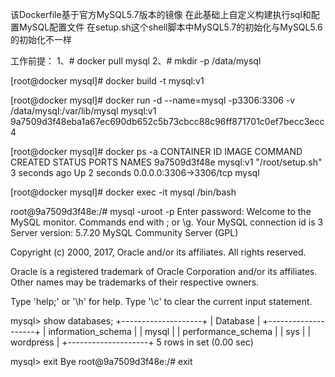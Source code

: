 该Dockerfile基于官方MySQL5.7版本的镜像
  在此基础上自定义构建执行sql和配置MySQL配置文件
  在setup.sh这个shell脚本中MySQL5.7的初始化与MySQL5.6的初始化不一样
  
 工作前提：
 1、# docker pull mysql
 2、# mkdir -p /data/mysql
 
 
[root@docker mysql]# docker build -t mysql:v1 

[root@docker mysql]# docker run -d --name=mysql -p3306:3306 -v /data/mysql:/var/lib/mysql mysql:v1
9a7509d3f48eba1a67ec690db652c5b73cbcc88c96ff871701c0ef7becc3ecc4


[root@docker mysql]# docker ps -a
CONTAINER ID        IMAGE               COMMAND             CREATED             STATUS              PORTS                    NAMES
9a7509d3f48e        mysql:v1            "/root/setup.sh"    3 seconds ago       Up 2 seconds        0.0.0.0:3306->3306/tcp   mysql

[root@docker mysql]# docker exec -it mysql /bin/bash

root@9a7509d3f48e:/# mysql -uroot -p
Enter password: 
Welcome to the MySQL monitor.  Commands end with ; or \g.
Your MySQL connection id is 3
Server version: 5.7.20 MySQL Community Server (GPL)

Copyright (c) 2000, 2017, Oracle and/or its affiliates. All rights reserved.

Oracle is a registered trademark of Oracle Corporation and/or its
affiliates. Other names may be trademarks of their respective
owners.

Type 'help;' or '\h' for help. Type '\c' to clear the current input statement.

mysql> show databases;
+--------------------+
| Database           |
+--------------------+
| information_schema |
| mysql              |
| performance_schema |
| sys                |
| wordpress          |
+--------------------+
5 rows in set (0.00 sec)

mysql> exit
Bye
root@9a7509d3f48e:/# exit
